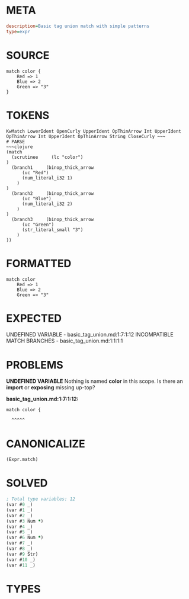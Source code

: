 # META
~~~ini
description=Basic tag union match with simple patterns
type=expr
~~~
# SOURCE
~~~roc
match color {
	Red => 1
	Blue => 2
	Green => "3"
}
~~~
# TOKENS
~~~text
KwMatch LowerIdent OpenCurly UpperIdent OpThinArrow Int UpperIdent OpThinArrow Int UpperIdent OpThinArrow String CloseCurly ~~~
# PARSE
~~~clojure
(match
  (scrutinee     (lc "color")
)
  (branch1     (binop_thick_arrow
      (uc "Red")
      (num_literal_i32 1)
    )
)
  (branch2     (binop_thick_arrow
      (uc "Blue")
      (num_literal_i32 2)
    )
)
  (branch3     (binop_thick_arrow
      (uc "Green")
      (str_literal_small "3")
    )
))
~~~
# FORMATTED
~~~roc
match color
	Red => 1
	Blue => 2
	Green => "3"
~~~
# EXPECTED
UNDEFINED VARIABLE - basic_tag_union.md:1:7:1:12
INCOMPATIBLE MATCH BRANCHES - basic_tag_union.md:1:1:1:1
# PROBLEMS
**UNDEFINED VARIABLE**
Nothing is named **color** in this scope.
Is there an **import** or **exposing** missing up-top?

**basic_tag_union.md:1:7:1:12:**
```roc
match color {
```
      ^^^^^


# CANONICALIZE
~~~clojure
(Expr.match)
~~~
# SOLVED
~~~clojure
; Total type variables: 12
(var #0 _)
(var #1 _)
(var #2 _)
(var #3 Num *)
(var #4 _)
(var #5 _)
(var #6 Num *)
(var #7 _)
(var #8 _)
(var #9 Str)
(var #10 _)
(var #11 _)
~~~
# TYPES
~~~roc
~~~
